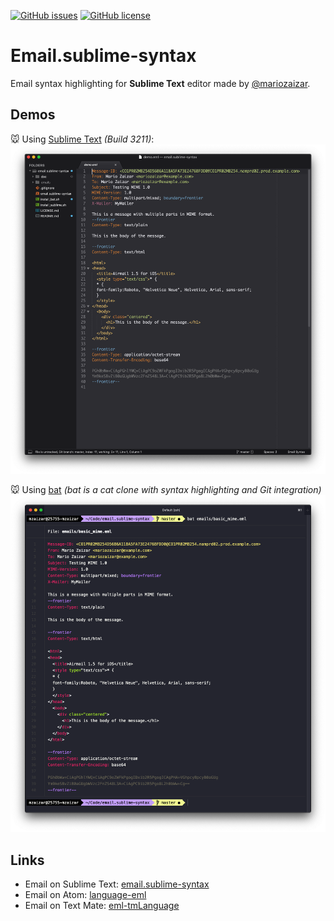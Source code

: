 [![GitHub issues](https://img.shields.io/github/issues/mariozaizar/email.sublime-syntax.svg)](https://github.com/mariozaizar/email.sublime-syntax/issues)
[![GitHub license](https://img.shields.io/badge/license-MIT-blue.svg)](https://raw.githubusercontent.com/mariozaizar/email.sublime-syntax/master/LICENSE.md)

# Email.sublime-syntax

Email syntax highlighting for **Sublime Text** editor made by [@mariozaizar](https://about.me/mariozaizar).

## Demos

:mouse: Using [Sublime Text](https://www.sublimetext.com/) *(Build 3211)*:
![sublime](https://raw.githubusercontent.com/mariozaizar/email.sublime-syntax/master/demo/sublime.png)

:mouse: Using [bat](https://github.com/sharkdp/bat) *(bat is a cat clone with syntax highlighting and Git integration)*
![bat](https://raw.githubusercontent.com/mariozaizar/email.sublime-syntax/master/demo/bat.png)

## Links

* Email on Sublime Text: [email.sublime-syntax](https://github.com/mariozaizar/email.sublime-syntax)
* Email on Atom: [language-eml](https://github.com/mariozaizar/language-eml)
* Email on Text Mate: [eml-tmLanguage](https://github.com/mariozaizar/eml-tmLanguage)

